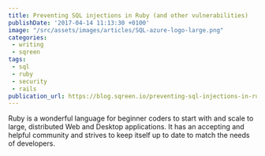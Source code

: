 ```yaml
---
title: Preventing SQL injections in Ruby (and other vulnerabilities)
publishDate: '2017-04-14 11:13:30 +0100'
image: "/src/assets/images/articles/SQL-azure-logo-large.png"
categories:
 - writing
 - sqreen
tags:
 - sql
 - ruby
 - security
 - rails
publication_url: https://blog.sqreen.io/preventing-sql-injections-in-ruby/
---
```


Ruby is a wonderful language for beginner coders to start with and scale to large, distributed Web and Desktop applications. It has an accepting and helpful community and strives to keep itself up to date to match the needs of developers.

